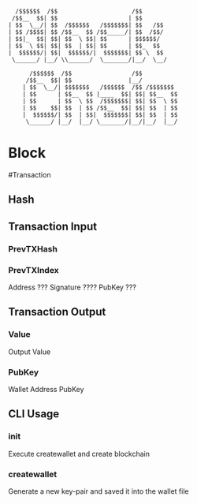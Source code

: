 
	  /$$$$$$  /$$                     /$$  
	 /$$__  $$| $$                    | $$  
	| $$  \__/| $$  /$$$$$$   /$$$$$$$| $$   /$$
	| $$ /$$$$| $$ /$$__  $$ /$$_____/| $$  /$$/
	| $$|_  $$| $$| $$  \ $$| $$      | $$$$$$/ 
	| $$  \ $$| $$| $$  | $$| $$      | $$_  $$ 
	|  $$$$$$/| $$|  $$$$$$/|  $$$$$$$| $$ \  $$
	 \______/ |__/ \\______/  \_______/|__/  \__/
	
	      /$$$$$$  /$$                 /$$      
	     /$$__  $$| $$                |__/
	    | $$  \__/| $$$$$$$   /$$$$$$  /$$ /$$$$$$$
	    | $$      | $$__  $$ |____  $$| $$| $$__  $$
	    | $$      | $$  \ $$  /$$$$$$$| $$| $$  \ $$
	    | $$    $$| $$  | $$ /$$__  $$| $$| $$  | $$
	    |  $$$$$$/| $$  | $$|  $$$$$$$| $$| $$  | $$
	     \______/ |__/  |__/ \_______/|__/|__/  |__/

# Block

#Transaction
## Hash


## Transaction Input
### PrevTXHash
### PrevTXIndex
Address ???
Signature ????
PubKey ???


## Transaction Output
### Value
Output Value
### PubKey
Wallet Address PubKey

## CLI Usage
### init
Execute createwallet and create blockchain

### createwallet
Generate a new key-pair and saved it into the wallet file

